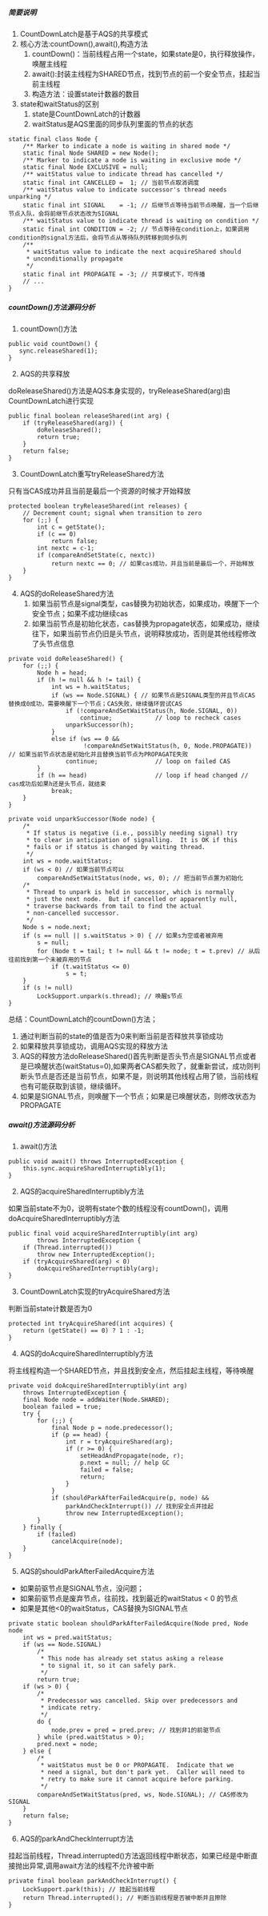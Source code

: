 ##### 简要说明
1. CountDownLatch是基于AQS的共享模式
2. 核心方法:countDown(),await(),构造方法
    1. countDown()：当前线程占用一个state，如果state是0，执行释放操作，唤醒主线程
    2. await():封装主线程为SHARED节点，找到节点的前一个安全节点，挂起当前主线程
    3. 构造方法：设置state计数器的数目
3. state和waitStatus的区别
    1. state是CountDownLatch的计数器
    2. waitStatus是AQS里面的同步队列里面的节点的状态
```
static final class Node {
    /** Marker to indicate a node is waiting in shared mode */
    static final Node SHARED = new Node();
    /** Marker to indicate a node is waiting in exclusive mode */
    static final Node EXCLUSIVE = null;
    /** waitStatus value to indicate thread has cancelled */
    static final int CANCELLED =  1; // 当前节点取消调度
    /** waitStatus value to indicate successor's thread needs unparking */
    static final int SIGNAL    = -1; // 后继节点等待当前节点唤醒，当一个后继节点入队，会将前继节点状态改为SIGNAL
    /** waitStatus value to indicate thread is waiting on condition */
    static final int CONDITION = -2; // 节点等待在condition上，如果调用condition的signal方法后，会将节点从等待队列转移到同步队列
    /**
     * waitStatus value to indicate the next acquireShared should
     * unconditionally propagate
     */
    static final int PROPAGATE = -3; // 共享模式下，可传播
    // ...
}
```
##### countDown()方法源码分析
1. countDown()方法
```
public void countDown() {
   sync.releaseShared(1);
}
```
2. AQS的共享释放

doReleaseShared()方法是AQS本身实现的，tryReleaseShared(arg)由CountDownLatch进行实现
```
public final boolean releaseShared(int arg) {
    if (tryReleaseShared(arg)) {
        doReleaseShared();
        return true;
    }
    return false;
}
```

3. CountDownLatch重写tryReleaseShared方法

只有当CAS成功并且当前是最后一个资源的时候才开始释放
```
protected boolean tryReleaseShared(int releases) {
    // Decrement count; signal when transition to zero
    for (;;) {
        int c = getState();
        if (c == 0)
            return false;
        int nextc = c-1;
        if (compareAndSetState(c, nextc))
            return nextc == 0; // 如果cas成功，并且当前是最后一个，开始释放
    }
}
```
4. AQS的doReleaseShared方法
    1. 如果当前节点是signal类型，cas替换为初始状态，如果成功，唤醒下一个安全节点；如果不成功继续cas
    2. 如果当前节点是初始化状态，cas替换为propagate状态，如果成功，继续往下，如果当前节点仍旧是头节点，说明释放成功，否则是其他线程修改了头节点信息
```
private void doReleaseShared() {
    for (;;) {
        Node h = head;
        if (h != null && h != tail) {
            int ws = h.waitStatus;
            if (ws == Node.SIGNAL) { // 如果节点是SIGNAL类型的并且节点CAS替换成0成功，需要唤醒下一个节点；CAS失败，继续循环尝试CAS
                if (!compareAndSetWaitStatus(h, Node.SIGNAL, 0))
                    continue;            // loop to recheck cases
                unparkSuccessor(h);
            }
            else if (ws == 0 &&
                     !compareAndSetWaitStatus(h, 0, Node.PROPAGATE)) // 如果当前节点状态是初始化并且替换当前节点为PROPAGATE失败
                continue;                // loop on failed CAS
        }
        if (h == head)                   // loop if head changed // cas成功后如果h还是头节点，就结束
            break;
    }
}

private void unparkSuccessor(Node node) {
    /*
     * If status is negative (i.e., possibly needing signal) try
     * to clear in anticipation of signalling.  It is OK if this
     * fails or if status is changed by waiting thread.
     */
    int ws = node.waitStatus;
    if (ws < 0) // 如果当前节点可以
        compareAndSetWaitStatus(node, ws, 0); // 把当前节点置为初始化
    /*
     * Thread to unpark is held in successor, which is normally
     * just the next node.  But if cancelled or apparently null,
     * traverse backwards from tail to find the actual
     * non-cancelled successor.
     */
    Node s = node.next;
    if (s == null || s.waitStatus > 0) { // 如果s为空或者被弃用
        s = null;
        for (Node t = tail; t != null && t != node; t = t.prev) // 从后往前找到第一个未被弃用的节点
            if (t.waitStatus <= 0)
                s = t;
    }
    if (s != null)
        LockSupport.unpark(s.thread); // 唤醒s节点
}
```

总结：CountDownLatch的countDown()方法；  
1. 通过判断当前的state的值是否为0来判断当前是否释放共享锁成功
2. 如果释放共享锁成功，调用AQS实现的释放方法   
3. AQS的释放方法doReleaseShared()首先判断是否头节点是SIGNAL节点或者是已唤醒状态(waitStatus=0),如果两者CAS都失败了，就重新尝试，成功则判断头节点是否还是当前节点，如果不是，则说明其他线程占用了锁，当前线程也有可能获取到该锁，继续循环。
4. 如果是SIGNAL节点，则唤醒下一个节点；如果是已唤醒状态，则修改状态为PROPAGATE

#####  await()方法源码分析

1. await()方法
```
public void await() throws InterruptedException {
    this.sync.acquireSharedInterruptibly(1);
}
```

2. AQS的acquireSharedInterruptibly方法

如果当前state不为0，说明有state个数的线程没有countDown()，调用doAcquireSharedInterruptibly方法
```
public final void acquireSharedInterruptibly(int arg)
        throws InterruptedException {
    if (Thread.interrupted())
        throw new InterruptedException();
    if (tryAcquireShared(arg) < 0)
        doAcquireSharedInterruptibly(arg);
}
```
3. CountDownLatch实现的tryAcquireShared方法

判断当前state计数是否为0
```
protected int tryAcquireShared(int acquires) {
    return (getState() == 0) ? 1 : -1;
}
```
4. AQS的doAcquireSharedInterruptibly方法

将主线程构造一个SHARED节点，并且找到安全点，然后挂起主线程，等待唤醒
```
private void doAcquireSharedInterruptibly(int arg)
    throws InterruptedException {
    final Node node = addWaiter(Node.SHARED);
    boolean failed = true;
    try {
        for (;;) {
            final Node p = node.predecessor();
            if (p == head) {
                int r = tryAcquireShared(arg);
                if (r >= 0) {
                    setHeadAndPropagate(node, r);
                    p.next = null; // help GC
                    failed = false;
                    return;
                }
            }
            if (shouldParkAfterFailedAcquire(p, node) &&
                parkAndCheckInterrupt()) // 找到安全点并挂起
                throw new InterruptedException();
        }
    } finally {
        if (failed)
            cancelAcquire(node);
    }
}
```
5. AQS的shouldParkAfterFailedAcquire方法

- 如果前驱节点是SIGNAL节点，没问题；
- 如果前驱节点是废弃节点，往前找，找到最近的waitStatus < 0 的节点
- 如果是其他<0的waitStatus，CAS替换为SIGNAL节点
```
private static boolean shouldParkAfterFailedAcquire(Node pred, Node node
    int ws = pred.waitStatus;
    if (ws == Node.SIGNAL)
        /*
         * This node has already set status asking a release
         * to signal it, so it can safely park.
         */
        return true;
    if (ws > 0) {
        /*
         * Predecessor was cancelled. Skip over predecessors and
         * indicate retry.
         */
        do {
            node.prev = pred = pred.prev; // 找到非1的前驱节点
        } while (pred.waitStatus > 0);
        pred.next = node;
    } else {
        /*
         * waitStatus must be 0 or PROPAGATE.  Indicate that we
         * need a signal, but don't park yet.  Caller will need to
         * retry to make sure it cannot acquire before parking.
         */
        compareAndSetWaitStatus(pred, ws, Node.SIGNAL); // CAS修改为SIGNAL
    }
    return false;
}
```
6. AQS的parkAndCheckInterrupt方法

挂起当前线程，Thread.interrupted()方法返回线程中断状态，如果已经是中断直接抛出异常,调用await方法的线程不允许被中断
```
private final boolean parkAndCheckInterrupt() {
    LockSupport.park(this); // 挂起当前线程
    return Thread.interrupted(); // 判断当前线程是否被中断并且擦除
}
```